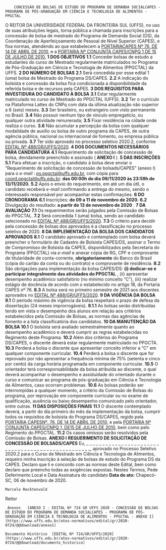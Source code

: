         CONCESSÃO DE BOLSAS DE ESTUDO DO PROGRAMA DE DEMANDA SOCIALCAPES - PROGRAMA DE PÓS-GRADUAÇÃO EM CIÊNCIA E TECNOLOGIA DE ALIMENTOS - PPGCTAL  

 O REITOR DA UNIVERSIDADE FEDERAL DA FRONTEIRA SUL (UFFS), no uso de suas atribuições legais, torna pública a chamada para inscrições para a concessão de bolsa de mestrado do Programa de Demanda Social (DS), da Coordenação de Aperfeiçoamento de Pessoal de Nível Superior (CAPES), e fixa normas, atendendo ao que estabelecem a [PORTARIA](https://www.capes.gov.br/images/stories/download/legislacao/Portaria_076_RegulamentoDS.pdf)[CAPES Nº 76, DE 14 DE ABRIL DE 2010,](https://www.capes.gov.br/images/stories/download/legislacao/Portaria_076_RegulamentoDS.pdf) e a [PORTARIA Nº CONJUNTA CAPES/CNPQ 1,](http://cnpq.br/view/-/journal_content/56_INSTANCE_0oED/10157/25243)[DE 15 DE JULHO DE 2010.](http://cnpq.br/view/-/journal_content/56_INSTANCE_0oED/10157/25243)     **1 DOS OBJETIVOS**   **1.1**  Conceder bolsas de estudo a estudantes do curso de Mestrado regularmente matriculados no Programa de Pós-Graduação em Ciência e Tecnologia de Alimentos (PPGCTAL) da UFFS.     **2 DO NÚMERO DE BOLSAS**   **2.1**  Será concedida por esse edital 1 (uma) bolsa de Mestrado do Programa DS/CAPES.  **2.2**  A indicação do bolsista e concessão da bolsa fica condicionada a disponibilidade da referida bolsa e de recursos pela CAPES.     **3 DOS REQUISITOS PARA INVESTIDURA DO CANDIDATO À BOLSA**   **3.1**  Estar regularmente matriculado no curso de Mestrado do PPGCTAL (UFFS).  **3.2**  Ter o currículo na Plataforma Lattes do CNPq com data da última atualização não superior a 6 (seis) meses.  **3.3**  Ser brasileiro, ou estrangeiro com visto permanente no Brasil.  **3.4**  Não possuir nenhum tipo de vínculo empregatício, ou qualquer outra atividade remunerada;  **3.5**  Fixar residência na cidade onde realiza o curso.  **3.6**  Não acumular a percepção da bolsa com qualquer modalidade de auxílio ou bolsa de outro programa da CAPES, de outra agência pública, nacional ou internacional de fomento, ou empresa pública ou privada.  **3.7**  Ter sido aprovado no processo seletivo 2020.2, conforme [EDITAL Nº 488/GR/UFFS/2020](https://www.uffs.edu.br/atos-normativos/edital/gr/2020-0488).     **4 DOS DOCUMENTOS NECESSÁRIOS PARA CANDIDATURA**   **4.1**  Requerimento de solicitação de concessão de bolsa, devidamente preenchido e assinado ( **ANEXO I** ).     **5 DAS INSCRIÇÕES**   **5.1**  Para efetuar a inscrição, o candidato à bolsa deve enviar o “Requerimento de solicitação de concessão de bolsads/CAPES” (anexo I) para o *e-mail* : [ps.ppgctal@uffs.edu.br](mailto:ps.ppgctal@uffs.edu.br), com cópia para [coord.ppgctal@uffs.edu.br](mailto:coord.ppgctal@uffs.edu.br). **das 00:00h do dia 09/11/2020 às 23:59h de 13/11/2020.**   **5.2**  Após o envio do requerimento, em até um dia útil, o candidato receberá *e-mail*  confirmando a entrega do mesmo, sendo o interessado responsável por acompanhar estas confirmações.     **6 DO CRONOGRAMA**   **6.1**  Inscrições: **de 09 a 11 de novembro de 2020.**   **6.2**  Divulgação do resultado: **a partir de 13 de novembro de 2020** .     **7 DA AVALIAÇÃO**   **7.1**  Os requerimentos serão julgados pela Comissão de Bolsas do PPGCTAL.  **7.2**  Será concedida 1 (uma) bolsa, sendo ao candidato selecionado no [EDITAL Nº 488/GR/UFFS/2020](https://www.uffs.edu.br/atos-normativos/edital/gr/2020-0488).  **7.3**  O critério para decidir pela concessão de bolsas dos aprovados é a classificação no processo seletivo de 2020.     **8 DA IMPLEMENTAÇÃO DA BOLSA DOS CANDIDATOS APROVADOS**   **8.1**  O candidato aprovado e contemplado com bolsa deverá preencher o formulário de Cadastro de Bolsista CAPES/DS, assinar o Termo de Compromisso de Bolsista da CAPES, disponibilizados pela Secretaria do Programa (PPGCTAL) via *e-mail*  e anexar cópia de RG, CPF e comprovante de titularidade de conta-corrente, **obrigatoriamente** do Banco do Brasil (cópia do cartão da conta ou do contrato) e comprovante de residência.  **8.2**  São obrigações para implementação da bolsa CAPES/DS:  **(i) dedicar-se e participar integralmente das atividades do PPGCTAL** , (ii) apresentar desempenho acadêmico satisfatório (no mínimo conceito “C”), (iii) realizar estágio de docência de acordo com o estabelecido no artigo 18, da Portaria CAPES nº 76.  **8.3**  A bolsa será no primeiro semestre de 2021 aos discentes aprovados no [EDITAL Nº 488/GR/UFFS/2020](https://www.uffs.edu.br/atos-normativos/edital/gr/2020-0488).     **9 DA VIGÊNCIA DA BOLSA**   **9.1**  O período máximo de vigência da bolsa respeitará o prazo de defesa da dissertação (24 meses improrrogáveis).  **9.1.1**  As bolsas serão distribuídas tendo em vista o desempenho dos alunos em relação aos critérios estabelecidos pela Comissão de Bolsas, as normas das agências de fomento e a lista classificatória dos candidatos.     **10 DA MANUTENÇÃO DA BOLSA**   **10.1**  O bolsista será avaliado semestralmente quanto ao desempenho acadêmico e deverá cumprir as regras estabelecidas no Regimento deste Programa.  **10.2**  Além dos critérios do Programa DS/CAPES, o discente deverá estar regularmente matriculado no PPGCTA.  **10.3**  Perderá a bolsa o discente que apresentar conceito inferior a “C” em qualquer componente curricular.  **10.4**  Perderá a bolsa o discente que for reprovado por não apresentar a frequência mínima de 75% (setenta e cinco por cento) da carga horária programada em componente curricular.  **10.5**  O orientador terá corresponsabilidade da bolsa atribuída ao discente, o qual deverá acompanhar o desempenho e assiduidade do orientado durante o curso e comunicar ao programa de pós-graduação em Ciência e Tecnologia de Alimentos, caso ocorram problemas.  **10.6**  As bolsas poderão ser interrompidas a qualquer momento, a critério da Comissão de Bolsas do programa, por reprovação em componente curricular ou no exame de qualificação, ausência ou baixo desempenho comunicado pelo orientador, entre outras.     **11 DAS DISPOSIÇÕES FINAIS**   **11.1**  O discente contemplado deverá, a partir do dia primeiro do mês da implementação da bolsa, cumprir todos os requisitos de bolsista do Programa DS/CAPES, regido pela [PORTARIA CAPES](https://www.capes.gov.br/images/stories/download/legislacao/Portaria_076_RegulamentoDS.pdf)[Nº. 76, DE 14 DE ABRIL DE 2010,](https://www.capes.gov.br/images/stories/download/legislacao/Portaria_076_RegulamentoDS.pdf) e pela [PORTARIA Nº CONJUNTA CAPES/CNPQ 1, DE](http://cnpq.br/view/-/journal_content/56_INSTANCE_0oED/10157/25243)[15 DE JULHO DE 2010,](http://cnpq.br/view/-/journal_content/56_INSTANCE_0oED/10157/25243) bem como pelo Regimento do PPGCTAL.  **11.2**  Os casos omissos serão resolvidos pela Comissão de Bolsas.     **ANEXO I**      **REQUERIMENTO DE SOLICITAÇÃO DE CONCESSÃO DE BOLSADS/CAPES**     Eu, \_ \_ \_ \_ \_ \_ \_ \_ \_ \_ \_ \_ \_ \_ \_ \_ \_ \_ \_ \_ \_ \_ \_ \_ \_ \_ \_ \_ \_ \_ \_ \_ \_ \_ \_ \_ \_ \_ \_ \_ \_ \_ \_ \_ \_ \_ \_ \_ \_ \_, aprovado no Processo Seletivo 2020.2 para o Curso de Mestrado em Ciência e Tecnologia de Alimentos, requeiro minha inscrição à seleção de bolsas de estudo do Programa DS da CAPES. Declaro que li e concordo com as normas deste Edital, bem como declaro que preencho todas as exigências expostas. Nestes Termos, Pede Deferimento   Local e Data   Assinatura do candidato        **Data do ato:** Chapecó-SC, 06 de novembro de 2020.   
 

    Marcelo Recktenvald   
 Reitor 

     Anexos   [ANEXO I - EDITAL Nº 724 GR UFFS 2020 - CONCESSÃO DE BOLSAS DE ESTUDO DO PROGRAMA DE DEMANDA SOCIALCAPES - PROGRAMA DE PÓS-GRADUAÇÃO EM CIÊNCIA E TECNOLOGIA DE ALIMENTOS - PPGCTAL - ANEXO I](https://www.uffs.edu.br/atos-normativos/edital/gr/2020-0724/@@download/anexo1)  

    Documento Histórico  [EDITAL Nº 724/GR/UFFS/2020](https://www.uffs.edu.br/atos-normativos/edital/gr/2020-0724/@@download/documento_historico)     
      